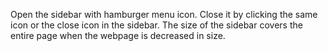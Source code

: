 Open the sidebar with hamburger menu icon. 
Close it by clicking the same icon or the close icon in the sidebar.
The size of the sidebar covers the entire page when the webpage is decreased in size. 